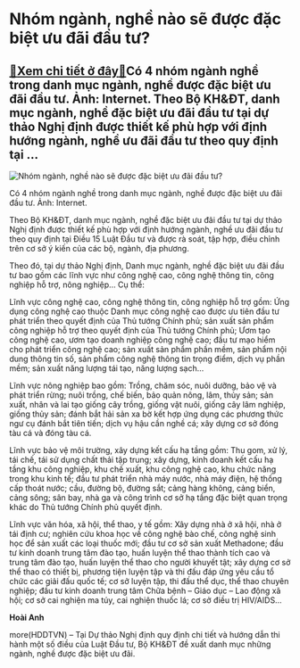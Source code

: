 Nhóm ngành, nghề nào sẽ được đặc biệt ưu đãi đầu tư?
====================================================

[:gift:Xem chi tiết ở đây:gift:](https://hddtvn.com/nhom-nganh-nghe-nao-se-duoc-dac-biet-uu-dai-dau-tu/)Có 4 nhóm ngành nghề trong danh mục ngành, nghề được đặc biệt ưu đãi đầu tư. Ảnh: Internet. Theo Bộ KH&ĐT, danh mục ngành, nghề đặc biệt ưu đãi đầu tư tại dự thảo Nghị định được thiết kế phù hợp với định hướng ngành, nghề ưu đãi đầu tư theo quy định tại …
---------------------------------------------------------------------------------------------------------------------------------------------------------------------------------------------------------------------------------------------------------------





![Nhóm ngành, nghề nào sẽ được đặc biệt ưu đãi đầu tư?](https://hddtvn.com/wp-content/uploads/2021/01/4331_58-linh-vuc-cong-nghe-cao-duoc-uu-tien-dau-tu-phat-trien-1-4.jpg "Nhóm ngành, nghề nào sẽ được đặc biệt ưu đãi đầu tư?")


Có 4 nhóm ngành nghề trong danh mục ngành, nghề được đặc biệt ưu đãi đầu tư. Ảnh: Internet.



Theo Bộ KH&ĐT, danh mục ngành, nghề đặc biệt ưu đãi đầu tư tại dự thảo Nghị định được thiết kế phù hợp với định hướng ngành, nghề ưu đãi đầu tư theo quy định tại Điều 15 Luật Đầu tư và được rà soát, tập hợp, điều chỉnh trên cơ sở ý kiến của các bộ, ngành, địa phương.


Theo đó, tại dự thảo Nghị định, Danh mục ngành, nghề đặc biệt ưu đãi đầu tư bao gồm các lĩnh vực như công nghệ cao, công nghệ thông tin, công nghiệp hỗ trợ, nông nghiệp… Cụ thể:


Lĩnh vực công nghệ cao, công nghệ thông tin, công nghiệp hỗ trợ gồm: Ứng dụng công nghệ cao thuộc Danh mục công nghệ cao được ưu tiên đầu tư phát triển theo quyết định của Thủ tướng Chính phủ; sản xuất sản phẩm công nghiệp hỗ trợ theo quyết định của Thủ tướng Chính phủ; Ươm tạo công nghệ cao, ươm tạo doanh nghiệp công nghệ cao; đầu tư mạo hiểm cho phát triển công nghệ cao; sản xuất sản phẩm phần mềm, sản phẩm nội dung thông tin số, sản phẩm công nghệ thông tin trọng điểm, dịch vụ phần mềm; sản xuất năng lượng tái tạo, năng lượng sạch…


Lĩnh vực nông nghiệp bao gồm: Trồng, chăm sóc, nuôi dưỡng, bảo vệ và phát triển rừng; nuôi trồng, chế biến, bảo quản nông, lâm, thủy sản; sản xuất, nhân và lai tạo giống cây trồng, giống vật nuôi, giống cây lâm nghiệp, giống thủy sản; đánh bắt hải sản xa bờ kết hợp ứng dụng các phương thức ngư cụ đánh bắt tiên tiến; dịch vụ hậu cần nghề cá; xây dựng cơ sở đóng tàu cá và đóng tàu cá.


Lĩnh vực bảo vệ môi trường, xây dựng kết cấu hạ tầng gồm: Thu gom, xử lý, tái chế, tái sử dụng chất thải tập trung; xây dựng, kinh doanh kết cấu hạ tầng khu công nghiệp, khu chế xuất, khu công nghệ cao, khu chức năng trong khu kinh tế; đầu tư phát triển nhà máy nước, nhà máy điện, hệ thống cấp thoát nước; cầu, đường bộ, đường sắt; cảng hàng không, cảng biển, cảng sông; sân bay, nhà ga và công trình cơ sở hạ tầng đặc biệt quan trọng khác do Thủ tướng Chính phủ quyết định.


Lĩnh vực văn hóa, xã hội, thể thao, y tế gồm: Xây dựng nhà ở xã hội, nhà ở tái định cư; nghiên cứu khoa học về công nghệ bào chế, công nghệ sinh học để sản xuất các loại thuốc mới; đầu tư cơ sở sản xuất Methadone; đầu tư kinh doanh trung tâm đào tạo, huấn luyện thể thao thành tích cao và trung tâm đào tạo, huấn luyện thể thao cho người khuyết tật; xây dựng cơ sở thể thao có thiết bị, phương tiện luyện tập và thi đấu đáp ứng yêu cầu tổ chức các giải đấu quốc tế; cơ sở luyện tập, thi đấu thể dục, thể thao chuyên nghiệp; đầu tư kinh doanh trung tâm Chữa bệnh – Giáo dục – Lao động xã hội; cơ sở cai nghiện ma túy, cai nghiện thuốc lá; cơ sở điều trị HIV/AIDS…




**Hoài Anh**



more(HDDTVN) – Tại Dự thảo Nghị định quy định chi tiết và hướng dẫn thi hành một số điều của Luật Đầu tư, Bộ KH&ĐT đề xuất danh mục những ngành, nghề được đặc biệt ưu đãi.

